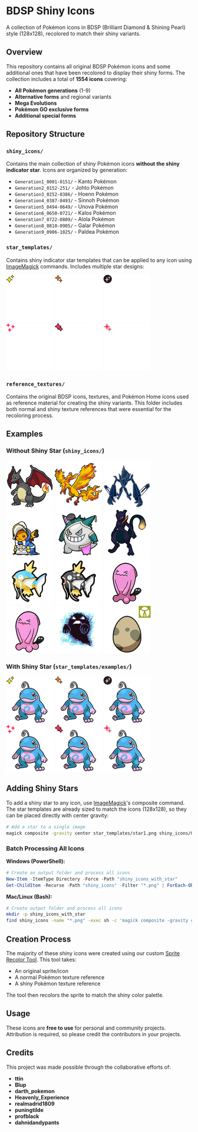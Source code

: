 # BDSP Shiny Icons

A collection of Pokémon icons in BDSP (Brilliant Diamond & Shining Pearl) style (128x128), recolored to match their shiny variants.

## Overview

This repository contains all original BDSP Pokémon icons and some additional ones that have been recolored to display their shiny forms. The collection includes a total of **1554 icons** covering:

- **All Pokémon generations** (1-9)
- **Alternative forms** and regional variants
- **Mega Evolutions**
- **Pokémon GO exclusive forms**
- **Additional special forms**

## Repository Structure

### `shiny_icons/`

Contains the main collection of shiny Pokémon icons **without the shiny indicator star**. Icons are organized by generation:

- `Generation1_0001-0151/` - Kanto Pokémon
- `Generation2_0152-251/` - Johto Pokémon
- `Generation3_0252-0386/` - Hoenn Pokémon
- `Generation4_0387-0493/` - Sinnoh Pokémon
- `Generation5_0494-0649/` - Unova Pokémon
- `Generation6_0650-0721/` - Kalos Pokémon
- `Generation7_0722-0809/` - Alola Pokémon
- `Generation8_0810-0905/` - Galar Pokémon
- `Generation9_0906-1025/` - Paldea Pokémon

### `star_templates/`

Contains shiny indicator star templates that can be applied to any icon using [ImageMagick](https://imagemagick.org/) commands. Includes multiple star designs:

![Star template 1](star_templates/star1.png)
![Star template 2](star_templates/star2.png)
![Star template 3](star_templates/star3.png)
![Star template 4](star_templates/star4.png)
![Star template 5](star_templates/star5.png)
![Star template 5](star_templates/star6.png)

### `reference_textures/`

Contains the original BDSP icons, textures, and Pokémon Home icons used as reference material for creating the shiny variants. This folder includes both normal and shiny texture references that were essential for the recoloring process.

## Examples

### Without Shiny Star (`shiny_icons/`)

![Shiny Charizard without star](shiny_icons/Generation1_0001-0151/pm0006_00_01.png)
![Shiny Moltres without star](shiny_icons/Generation1_0001-0151/pm0146_01_21.png)
![Shiny Necrozma without star](shiny_icons/Generation7_0722-0809/pm0800_00_21.png)
![Shiny Pikachu without star](shiny_icons/Generation1_0001-0151/pm0025_03_11.png)
![Shiny Gengar without star](shiny_icons/Generation1_0001-0151/pm0094_03_01.png)
![Shiny Shadow Mewtwo without star](shiny_icons/Generation1_0001-0151/pm0150_05_21.png)
![Shiny Magikarp without star](shiny_icons/Generation1_0001-0151/pm0129_00_11_28.png)
![Shiny Magikarp without star](shiny_icons/Generation1_0001-0151/pm0129_00_11_14.png)
![Shiny Pikachu without star](shiny_icons/Generation2_0152-0251/pm0202_00_01.png)
![Shiny Gengar without star](shiny_icons/Generation2_0152-0251/pm0202_00_11.png)
![Shiny Ghost-Marowak without star](shiny_icons/Generation1_0001-0151/pm0105_02_21.png)
![Shiny Bug-Type Egg without star](shiny_icons/Eggs/pm0000_00_21_06.png)

### With Shiny Star (`star_templates/examples/`)

![Politoed with star template 1](star_templates/examples/pm0186_00_01_star1.png)
![Politoed with star template 2](star_templates/examples/pm0186_00_01_star2.png)
![Politoed with star template 3](star_templates/examples/pm0186_00_01_star3.png)
![Politoed with star template 4](star_templates/examples/pm0186_00_01_star4.png)
![Politoed with star template 5](star_templates/examples/pm0186_00_01_star5.png)
![Politoed with star template 6](star_templates/examples/pm0186_00_01_star6.png)

## Adding Shiny Stars

To add a shiny star to any icon, use [ImageMagick](https://imagemagick.org/)'s composite command. The star templates are already sized to match the icons (128x128), so they can be placed directly with center gravity:

```bash
# Add a star to a single image
magick composite -gravity center star_templates/star1.png shiny_icons/Generation2_0152-251/pm0186_00_01.png output_with_star.png
```

### Batch Processing All Icons

**Windows (PowerShell):**

```powershell
# Create an output folder and process all icons
New-Item -ItemType Directory -Force -Path "shiny_icons_with_star"
Get-ChildItem -Recurse -Path "shiny_icons" -Filter "*.png" | ForEach-Object { magick composite -gravity center "star_templates/star1.png" $_.FullName "shiny_icons_with_star/$($_.Name)" }
```

**Mac/Linux (Bash):**

```bash
# Create output folder and process all icons
mkdir -p shiny_icons_with_star
find shiny_icons -name "*.png" -exec sh -c 'magick composite -gravity center star_templates/star1.png "$1" "shiny_icons_with_star/$(basename "$1")"' _ {} \;
```

## Creation Process

The majority of these shiny icons were created using our custom [Sprite Recolor Tool](https://github.com/BlupBlurp/sprite-recolor-tool). This tool takes:

- An original sprite/icon
- A normal Pokémon texture reference
- A shiny Pokémon texture reference

The tool then recolors the sprite to match the shiny color palette.

## Usage

These icons are **free to use** for personal and community projects. Attribution is required, so please credit the contributors in your projects.

## Credits

This project was made possible through the collaborative efforts of:

- **ttin**
- **Blup**
- **darth_pokemon**
- **Heavenly_Experience**
- **realmadrid1809**
- **puningtilde**
- **profblack**
- **dahnidandypants**

